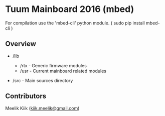 # Tuum Mainboard 2016 (mbed)

For compilation use the 'mbed-cli' python module. ( sudo pip install mbed-cli )

## Overview

- /lib
  - /rtx - Generic firmware modules
  - /usr - Current mainboard related modules

- /src - Main sources directory

## Contributors
Meelik Kiik (kiik.meelik@gmail.com)

